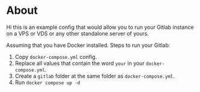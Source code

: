 # About

Hi this is an example config that would allow you to run your Gitlab instance on a VPS or VDS or any other standalone server of yours.

Assuming that you have Docker installed. Steps to run your Gitlab:

1. Copy `docker-compose.yml` config.
2. Replace all values that contain the word `your` in your `docker-compose.yml`.
3. Create a `gitlab` folder at the same folder as `docker-compose.yml`.
4. Run `docker compose up -d`
